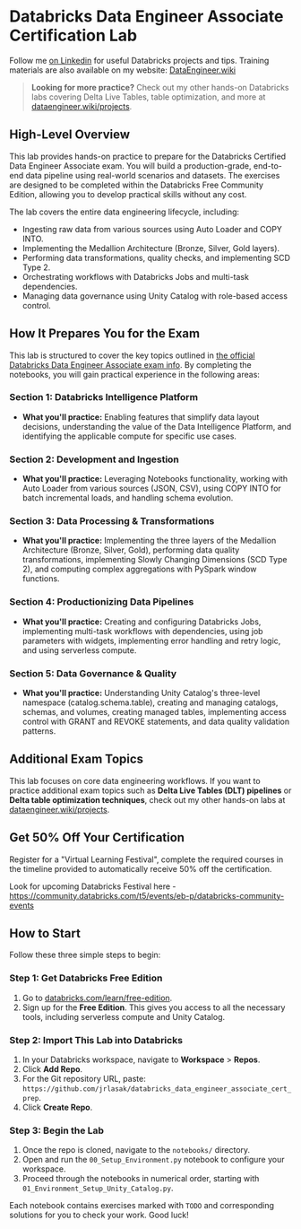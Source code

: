# Databricks Data Engineer Associate Certification Lab

Follow me [on Linkedin](https://www.linkedin.com/in/jrlasak/) for useful Databricks projects and tips. Training materials are also available on my website: [DataEngineer.wiki](http://dataengineer.wiki/)

> **Looking for more practice?** Check out my other hands-on Databricks labs covering Delta Live Tables, table optimization, and more at [dataengineer.wiki/projects](https://dataengineer.wiki/projects/).

## High-Level Overview

This lab provides hands-on practice to prepare for the Databricks Certified Data Engineer Associate exam. You will build a production-grade, end-to-end data pipeline using real-world scenarios and datasets. The exercises are designed to be completed within the Databricks Free Community Edition, allowing you to develop practical skills without any cost.

The lab covers the entire data engineering lifecycle, including:

- Ingesting raw data from various sources using Auto Loader and COPY INTO.
- Implementing the Medallion Architecture (Bronze, Silver, Gold layers).
- Performing data transformations, quality checks, and implementing SCD Type 2.
- Orchestrating workflows with Databricks Jobs and multi-task dependencies.
- Managing data governance using Unity Catalog with role-based access control.

## How It Prepares You for the Exam

This lab is structured to cover the key topics outlined in [the official Databricks Data Engineer Associate exam info](https://www.databricks.com/learn/certification/data-engineer-associate). By completing the notebooks, you will gain practical experience in the following areas:

### Section 1: Databricks Intelligence Platform

- **What you'll practice:** Enabling features that simplify data layout decisions, understanding the value of the Data Intelligence Platform, and identifying the applicable compute for specific use cases.

### Section 2: Development and Ingestion

- **What you'll practice:** Leveraging Notebooks functionality, working with Auto Loader from various sources (JSON, CSV), using COPY INTO for batch incremental loads, and handling schema evolution.

### Section 3: Data Processing & Transformations

- **What you'll practice:** Implementing the three layers of the Medallion Architecture (Bronze, Silver, Gold), performing data quality transformations, implementing Slowly Changing Dimensions (SCD Type 2), and computing complex aggregations with PySpark window functions.

### Section 4: Productionizing Data Pipelines

- **What you'll practice:** Creating and configuring Databricks Jobs, implementing multi-task workflows with dependencies, using job parameters with widgets, implementing error handling and retry logic, and using serverless compute.

### Section 5: Data Governance & Quality

- **What you'll practice:** Understanding Unity Catalog's three-level namespace (catalog.schema.table), creating and managing catalogs, schemas, and volumes, creating managed tables, implementing access control with GRANT and REVOKE statements, and data quality validation patterns.

## Additional Exam Topics

This lab focuses on core data engineering workflows. If you want to practice additional exam topics such as **Delta Live Tables (DLT) pipelines** or **Delta table optimization techniques**, check out my other hands-on labs at [dataengineer.wiki/projects](https://dataengineer.wiki/projects/).

## Get 50% Off Your Certification

Register for a "Virtual Learning Festival", complete the required courses in the timeline provided to automatically receive 50% off the certification.

Look for upcoming Databricks Festival here - https://community.databricks.com/t5/events/eb-p/databricks-community-events

## How to Start

Follow these three simple steps to begin:

### Step 1: Get Databricks Free Edition

1. Go to [databricks.com/learn/free-edition](https://www.databricks.com/learn/free-edition).
2. Sign up for the **Free Edition**. This gives you access to all the necessary tools, including serverless compute and Unity Catalog.

### Step 2: Import This Lab into Databricks

1. In your Databricks workspace, navigate to **Workspace** > **Repos**.
2. Click **Add Repo**.
3. For the Git repository URL, paste: `https://github.com/jrlasak/databricks_data_engineer_associate_cert_prep`.
4. Click **Create Repo**.

### Step 3: Begin the Lab

1. Once the repo is cloned, navigate to the `notebooks/` directory.
2. Open and run the `00_Setup_Environment.py` notebook to configure your workspace.
3. Proceed through the notebooks in numerical order, starting with `01_Environment_Setup_Unity_Catalog.py`.

Each notebook contains exercises marked with `TODO` and corresponding solutions for you to check your work. Good luck!
